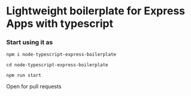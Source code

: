 # Lightweight boilerplate for Express Apps with typescript

### Start using it as

```
npm i node-typescript-express-boilerplate

cd node-typescript-express-boilerplate

npm run start
```

Open for pull requests
